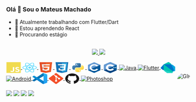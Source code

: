 ### Olá 👋 Sou o Mateus Machado

- 🔭 Atualmente trabalhando com Flutter/Dart
- 🌱 Estou aprendendo React
- 👯 Procurando estágio

<br>
<div align="center">
  <a href="https://github.com/MateusMaccos">
  <img height="180em" src="https://github-readme-stats.vercel.app/api?username=MateusMaccos&show_icons=true&theme=dracula&include_all_commits=true&count_private=true"/>
  <img height="180em" src="https://github-readme-stats.vercel.app/api/top-langs/?username=MateusMaccos&layout=compact&langs_count=7&theme=dracula"/>
</div>

<div style="display: inline_block"><br>
  <img align="center" alt="Js" height="30" width="40" src="https://raw.githubusercontent.com/devicons/devicon/master/icons/javascript/javascript-plain.svg">
  <img align="center" alt="React" height="30" width="40" src="https://raw.githubusercontent.com/devicons/devicon/master/icons/react/react-original.svg">
  <img align="center" alt="HTML" height="30" width="40" src="https://raw.githubusercontent.com/devicons/devicon/master/icons/html5/html5-original.svg">
  <img align="center" alt="CSS" height="30" width="40" src="https://raw.githubusercontent.com/devicons/devicon/master/icons/css3/css3-original.svg">
  <img align="center" alt="Python" height="30" width="40" src="https://raw.githubusercontent.com/devicons/devicon/master/icons/python/python-original.svg">
   <img align="center" alt="c" height="30" width="40" src="https://raw.githubusercontent.com/devicons/devicon/9f4f5cdb393299a81125eb5127929ea7bfe42889/icons/c/c-original.svg" title="C">
  <img align="center" alt="cplusplus" height="30" width="40" src="https://github.com/devicons/devicon/blob/master/icons/cplusplus/cplusplus-original.svg" title="C++">
  <img align="center" alt="Java" height="30" width="40" src="https://cdn-icons-png.flaticon.com/512/226/226777.png">
  <img align="center" alt="Flutter" height="30" width="40" src="https://iconape.com/wp-content/files/yb/61798/svg/flutter-logo.svg">
  <img align="center" alt="dart" height="30" width="40" src="https://github.com/devicons/devicon/blob/master/icons/dart/dart-original.svg" title="Dart">
  <img align="center" alt="Android" height="30" width="40" src="https://cdn-icons-png.flaticon.com/512/174/174836.png">
  <img align="center" alt="vscode" height="30" width="40" src="https://github.com/devicons/devicon/blob/master/icons/vscode/vscode-original.svg" title="vscode">
  <img align="center" alt="git" height="30" width="40" src="https://github.com/devicons/devicon/blob/master/icons/git/git-original.svg" title="Git">
  <img align="center" alt="github" height="30" width="40" src="https://github.com/devicons/devicon/blob/master/icons/github/github-original.svg" title="GitHub">
  <img align="center" alt="Photoshop" height="30" width="40" src="https://upload.wikimedia.org/wikipedia/commons/2/20/Photoshop_CC_icon.png">
  <img align="right" alt="GIF" height="150" style="border-radius:50px;" src="https://cdn.discordapp.com/attachments/391784632926076938/959992166774628413/Webp.net-gifmaker.gif">
</div>
<br>
  <div> 
  <a href="https://instagram.com/cartoonmatt" target="_blank"><img src="https://img.shields.io/badge/-Instagram-%23E4405F?style=for-the-badge&logo=instagram&logoColor=white" target="_blank"></a>
  <a href="https://www.linkedin.com/in/mateusmaccos/" target="_blank"><img src="https://img.shields.io/badge/-LinkedIn-%230077B5?style=for-the-badge&logo=linkedin&logoColor=white" target="_blank"></a> 
  <a href="https://wa.me/5585996417275" target="_blank"><img src="https://img.shields.io/badge/WhatsApp-25D366?style=for-the-badge&logo=whatsapp&logoColor=white" target="_blank"></a> 
  <a href="https://twitter.com/mateusdoug" target="_blank"><img src="https://img.shields.io/badge/Twitter-1DA1F2?style=for-the-badge&logo=twitter&logoColor=white" target="_blank"></a> 
</div>
<!--
**MateusMaccos/MateusMaccos** is a ✨ _special_ ✨ repository because its `README.md` (this file) appears on your GitHub profile.

Here are some ideas to get you started:

- 🔭 I’m currently working on ...
- 🌱 I’m currently learning ...
- 👯 I’m looking to collaborate on ...
- 🤔 I’m looking for help with ...
- 💬 Ask me about ...
- 📫 How to reach me: ...
- 😄 Pronouns: ...
- ⚡ Fun fact: ...
-->
